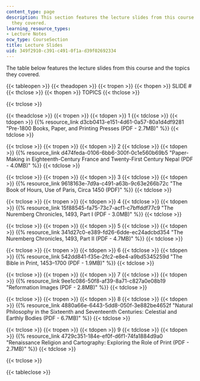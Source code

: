 ```yaml
---
content_type: page
description: This section features the lecture slides from this course and the topics
  they covered.
learning_resource_types:
- Lecture Notes
ocw_type: CourseSection
title: Lecture Slides
uid: 349f2910-c391-c491-0f1a-d39f02692334
---
```


The table below features the lecture slides from this course and the topics they covered.

{{< tableopen >}}
{{< theadopen >}}
{{< tropen >}}
{{< thopen >}}
SLIDE #
{{< thclose >}}
{{< thopen >}}
TOPICS
{{< thclose >}}

{{< trclose >}}

{{< theadclose >}}
{{< tropen >}}
{{< tdopen >}}
1
{{< tdclose >}}
{{< tdopen >}}
{{% resource_link d3cb0413-e151-4d61-0a57-80a1d4df9281 "Pre-1800 Books, Paper, and Printing Presses (PDF - 2.7MB)" %}}
{{< tdclose >}}

{{< trclose >}}
{{< tropen >}}
{{< tdopen >}}
2
{{< tdclose >}}
{{< tdopen >}}
{{% resource_link d474feda-0106-6bb6-300f-0c1e560b69b5 "Paper-Making in Eighteenth-Century France and Twenty-First Century Nepal (PDF - 4.0MB)" %}}
{{< tdclose >}}

{{< trclose >}}
{{< tropen >}}
{{< tdopen >}}
3
{{< tdclose >}}
{{< tdopen >}}
{{% resource_link 9618163e-7d9a-c491-a63b-9c63e266b72c "The Book of Hours, Use of Paris, Circa 1450 (PDF)" %}}
{{< tdclose >}}

{{< trclose >}}
{{< tropen >}}
{{< tdopen >}}
4
{{< tdclose >}}
{{< tdopen >}}
{{% resource_link 15f88545-fa75-73c7-acf1-c7bffddf77c9 "The Nuremberg Chronicles, 1493, Part I (PDF - 3.0MB)" %}}
{{< tdclose >}}

{{< trclose >}}
{{< tropen >}}
{{< tdopen >}}
5
{{< tdclose >}}
{{< tdopen >}}
{{% resource_link 341d27c0-e389-fd26-6dde-ec24adcbd354 "The Nuremberg Chronicles, 1493, Part II (PDF - 4.7MB)" %}}
{{< tdclose >}}

{{< trclose >}}
{{< tropen >}}
{{< tdopen >}}
6
{{< tdclose >}}
{{< tdopen >}}
{{% resource_link 542dd841-f35e-2fc2-e8e4-a9bd5345259d "The Bible in Print, 1453–1700 (PDF - 1.9MB)" %}}
{{< tdclose >}}

{{< trclose >}}
{{< tropen >}}
{{< tdopen >}}
7
{{< tdclose >}}
{{< tdopen >}}
{{% resource_link 9ee1c086-50f8-af39-8a71-c827a0e08b19 "Reformation Images (PDF - 2.8MB)" %}}
{{< tdclose >}}

{{< trclose >}}
{{< tropen >}}
{{< tdopen >}}
8
{{< tdclose >}}
{{< tdopen >}}
{{% resource_link 4880a66e-6443-5dd8-050f-3e882be4652f "Natural Philosophy in the Sixteenth and Seventeenth Centuries: Celestial and Earthly Bodies (PDF - 6.7MB)" %}}
{{< tdclose >}}

{{< trclose >}}
{{< tropen >}}
{{< tdopen >}}
9
{{< tdclose >}}
{{< tdopen >}}
{{% resource_link 4729c351-184e-ef0f-d6f1-74fa1884d9a0 "Renaissance Religion and Cartography: Exploring the Role of Print (PDF - 2.7MB)" %}}
{{< tdclose >}}

{{< trclose >}}

{{< tableclose >}}